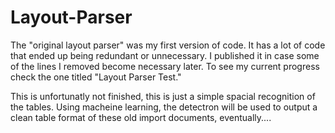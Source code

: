 # Layout-Parser
The "original layout parser" was my first version of code. It has a lot of code that ended up being redundant or unnecessary. I published it in case some of the lines I removed become necessary later. To see my current progress check the one titled "Layout Parser Test."

This is unfortunatly not finished, this is just a simple spacial recognition of the tables. Using macheine learning, the detectron will be used to output a clean table format of these old import documents, eventually....
